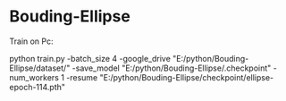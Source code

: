 # Bouding-Ellipse



Train on Pc:

python train.py -batch_size 4 -google_drive "E:/python/Bouding-Ellipse/dataset/" -save_model "E:/python/Bouding-Ellipse/.checkpoint" -num_workers 1 -resume "E:/python/Bouding-Ellipse/checkpoint/ellipse-epoch-114.pth"